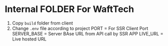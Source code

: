 # Internal FOLDER For WaftTech

1. Copy `build` folder from client
2. Change `.env` file according to project
   PORT = For SSR Client Port
   SERVER_BASE = Server BAse URL from API call by SSR APP
   LIVE_URL = Live hosted URL

